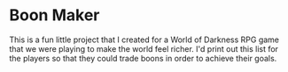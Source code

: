 # Boon Maker

This is a fun little project that I created for a World of Darkness RPG game that we were playing to make the world feel richer. I'd print out this list for the players so that they could trade boons in order to achieve their goals.
